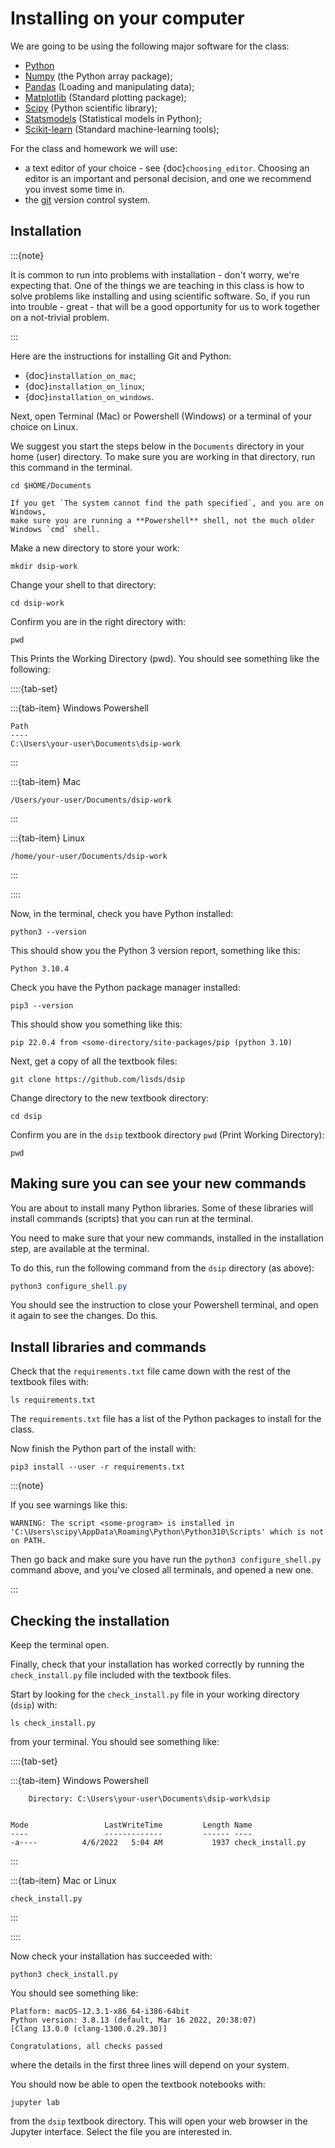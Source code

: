 # Installing on your computer

We are going to be using the following major software for the class:

- [Python](https://python.org)
- [Numpy](https://numpy.org) (the Python array package);
- [Pandas](https://pandas.pydata.org) (Loading and manipulating data);
- [Matplotlib](https://matplotlib.org) (Standard plotting package);
- [Scipy](https://scipy.org) (Python scientific library);
- [Statsmodels](https://www.statsmodels.org) (Statistical models in Python);
- [Scikit-learn](https://scikit-learn.org) (Standard machine-learning tools);

For the class and homework we will use:

- a text editor of your choice - see {doc}`choosing_editor`.  Choosing an
  editor is an important and personal decision, and one we recommend you invest
  some time in.
- the [git](https://git-scm.com/) version control system.

## Installation

:::{note}

It is common to run into problems with installation - don't worry, we're
expecting that.  One of the things we are teaching in this class is how to
solve problems like installing and using scientific software.  So, if you run
into trouble - great - that will be a good opportunity for us to work together
on a not-trivial problem.

:::

Here are the instructions for installing Git and Python:

- {doc}`installation_on_mac`;
- {doc}`installation_on_linux`;
- {doc}`installation_on_windows`.

Next, open Terminal (Mac) or Powershell (Windows) or a terminal of your choice
on Linux.

We suggest you start the steps below in the `Documents` directory in your home
(user) directory.  To make sure you are working in that directory, run this
command in the terminal.

```
cd $HOME/Documents
```

```{warning}
If you get `The system cannot find the path specified`, and you are on Windows,
make sure you are running a **Powershell** shell, not the much older Windows `cmd` shell.
```

Make a new directory to store your work:

```
mkdir dsip-work
```

Change your shell to that directory:

```
cd dsip-work
```

Confirm you are in the right directory with:

```
pwd
```

This Prints the Working Directory (pwd).  You should see something like the following:

::::{tab-set}

:::{tab-item} Windows Powershell
```
Path
----
C:\Users\your-user\Documents\dsip-work
```
:::

:::{tab-item} Mac
```
/Users/your-user/Documents/dsip-work
```
:::

:::{tab-item} Linux
```
/home/your-user/Documents/dsip-work
```
:::

::::

Now, in the terminal, check you have Python installed:

```
python3 --version
```

This should show you the Python 3 version report, something like this:

```
Python 3.10.4
```

Check you have the Python package manager installed:

```
pip3 --version
```

This should show you something like this:

```
pip 22.0.4 from <some-directory/site-packages/pip (python 3.10)
```

Next,  get a copy of all the textbook files:

```
git clone https://github.com/lisds/dsip
```

Change directory to the new textbook directory:

```
cd dsip
```

Confirm you are in the `dsip` textbook directory `pwd` (Print Working Directory):

```
pwd
```

## Making sure you can see your new commands

You are about to install many Python libraries.  Some of these libraries will install commands (scripts) that you can run at the terminal.

You need to make sure that your new commands, installed in the installation step, are available at the terminal.

To do this, run the following command from the `dsip` directory (as above):

```powershell
python3 configure_shell.py
```

You should see the instruction to close your Powershell terminal, and open
it again to see the changes.  Do this.

## Install libraries and commands

Check that the `requirements.txt` file came down with the rest of the textbook files with:

```
ls requirements.txt
```

The `requirements.txt` file has a list of the Python packages to install for the class.

Now finish the Python part of the install with:

```
pip3 install --user -r requirements.txt
```

:::{note}

If you see warnings like this:

```
WARNING: The script <some-program> is installed in 'C:\Users\scipy\AppData\Roaming\Python\Python310\Scripts' which is not on PATH.
```

Then go back and make sure you have run the `python3 configure_shell.py`
command above, and you've closed all terminals, and opened a new one.

:::

## Checking the installation

Keep the terminal open.

Finally, check that your installation has worked correctly by running the `check_install.py` file included with the textbook files.

Start by looking for the `check_install.py` file in your working directory
(`dsip`) with:

```
ls check_install.py
```

from your terminal.  You should see something like:

::::{tab-set}

:::{tab-item} Windows Powershell
```
    Directory: C:\Users\your-user\Documents\dsip-work\dsip


Mode                 LastWriteTime         Length Name
----                 -------------         ------ ----
-a----          4/6/2022   5:04 AM           1937 check_install.py
```
:::

:::{tab-item} Mac or Linux
```
check_install.py
```
:::

::::

Now check your installation has succeeded with:

```
python3 check_install.py
```

You should see something like:

```
Platform: macOS-12.3.1-x86_64-i386-64bit
Python version: 3.8.13 (default, Mar 16 2022, 20:38:07) 
[Clang 13.0.0 (clang-1300.0.29.30)]

Congratulations, all checks passed
```

where the details in the first three lines will depend on your system.

You should now be able to open the textbook notebooks with:

```
jupyter lab
```

from the `dsip` textbook directory. This will open your web browser in the
Jupyter interface.  Select the file you are interested in.

